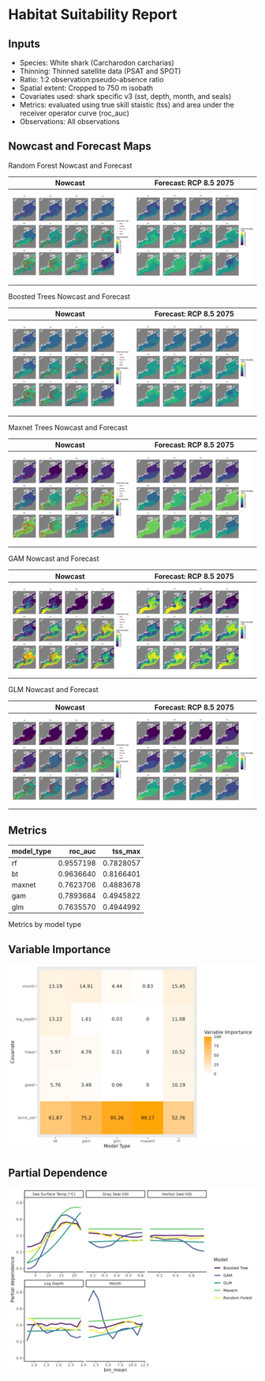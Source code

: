 Habitat Suitability Report
================

## Inputs

- Species: White shark (Carcharodon carcharias)
- Thinning: Thinned satellite data (PSAT and SPOT)
- Ratio: 1:2 observation:pseudo-absence ratio
- Spatial extent: Cropped to 750 m isobath
- Covariates used: shark specific v3 (sst, depth, month, and seals)
- Metrics: evaluated using true skill staistic (tss) and area under the
  receiver operator curve (roc_auc)
- Observations: All observations

## Nowcast and Forecast Maps

Random Forest Nowcast and Forecast

| Nowcast | Forecast: RCP 8.5 2075 |
|:--:|:--:|
| ![](../../../../tidy_reports/versions/c21/100960/c21.100960.01_12_rf_compiled_casts.png) | ![](../../../../tidy_reports/versions/c21/100964/c21.100964.01_12_rf_compiled_casts.png) |

Boosted Trees Nowcast and Forecast

| Nowcast | Forecast: RCP 8.5 2075 |
|:--:|:--:|
| ![](../../../../tidy_reports/versions/c21/100960/c21.100960.01_12_bt_compiled_casts.png) | ![](../../../../tidy_reports/versions/c21/100964/c21.100964.01_12_bt_compiled_casts.png) |

Maxnet Trees Nowcast and Forecast

| Nowcast | Forecast: RCP 8.5 2075 |
|:--:|:--:|
| ![](../../../../tidy_reports/versions/c21/100960/c21.100960.01_12_maxent_compiled_casts.png) | ![](../../../../tidy_reports/versions/c21/100964/c21.100964.01_12_maxent_compiled_casts.png) |

GAM Nowcast and Forecast

| Nowcast | Forecast: RCP 8.5 2075 |
|:--:|:--:|
| ![](../../../../tidy_reports/versions/c21/100960/c21.100960.01_12_gam_compiled_casts.png) | ![](../../../../tidy_reports/versions/c21/100964/c21.100964.01_12_gam_compiled_casts.png) |

GLM Nowcast and Forecast

| Nowcast | Forecast: RCP 8.5 2075 |
|:--:|:--:|
| ![](../../../../tidy_reports/versions/c21/100960/c21.100960.01_12_glm_compiled_casts.png) | ![](../../../../tidy_reports/versions/c21/100964/c21.100964.01_12_glm_compiled_casts.png) |

## Metrics

| model_type |   roc_auc |   tss_max |
|:-----------|----------:|----------:|
| rf         | 0.9557198 | 0.7828057 |
| bt         | 0.9636640 | 0.8166401 |
| maxnet     | 0.7623706 | 0.4883678 |
| gam        | 0.7893684 | 0.4945822 |
| glm        | 0.7635570 | 0.4944992 |

Metrics by model type

## Variable Importance

![](m21.10096_tidy_compiled_files/figure-gfm/variable_importance-1.png)

## Partial Dependence

![](m21.10096_tidy_compiled_files/figure-gfm/partial_dependence-1.png)

